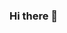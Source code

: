 ### Hi there 👋

<!--
**FarzanaEva/FarzanaEva** is a ✨ _special_ ✨ repository because its `README.md` (this file) appears on your GitHub profile.

Here are some ideas to get you started:

- 🔭 I’m currently working on Semantic Image Segmentation.
- 🌱 I’m currently learning Data Science, Computer Vision and AWS.
- 💬 Ask me about whatever you want to know.
- 📫 How to reach me: farzana0023@gmail.com
- ⚡ Fun fact: Love to read romance and thriller novels, Love hiking and playing arcade games. 
-->
